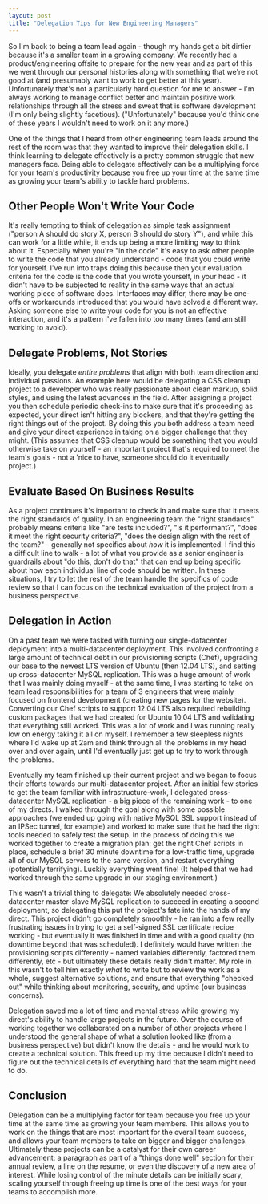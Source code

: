 ```yaml
---
layout: post
title: "Delegation Tips for New Engineering Managers"
---
```


So I'm back to being a team lead again - though my hands get a bit dirtier because it's a smaller team in a growing company.  We recently had a product/engineering offsite to prepare for the new year and as part of this we went through our personal histories along with something that we're not good at (and presumably want to work to get better at this year).  Unfortunately that's not a particularly hard question for me to answer - I'm always working to manage conflict better and maintain positive work relationships through all the stress and sweat that is software development (I'm only being slightly facetious).  ("Unfortunately" because you'd think one of these years I wouldn't need to work on it any more.)

One of the things that I heard from other engineering team leads around the rest of the room was that they wanted to improve their delegation skills.  I think learning to delegate effectively is a pretty common struggle that new managers face.  Being able to delegate effectively can be a multiplying force for your team's productivity because you free up your time at the same time as growing your team's ability to tackle hard problems.

## Other People Won't Write Your Code

It's really tempting to think of delegation as simple task assignment ("person A should do story X, person B should do story Y"), and while this can work for a little while, it ends up being a more limiting way to think about it.  Especially when you're "in the code" it's easy to ask other people to write the code that you already understand - code that you could write for yourself.  I've run into traps doing this because then your evaluation criteria for the code is the code that you wrote yourself, in your head - it didn't have to be subjected to reality in the same ways that an actual working piece of software does.  Interfaces may differ, there may be one-offs or workarounds introduced that you would have solved a different way.  Asking someone else to write your code for you is not an effective interaction, and it's a pattern I've fallen into too many times (and am still working to avoid).

## Delegate Problems, Not Stories

Ideally, you delegate _entire problems_ that align with both team direction and individual passions.  An example here would be delegating a CSS cleanup project to a developer who was really passionate about clean markup, solid styles, and using the latest advances in the field.  After assigning a project you then schedule periodic check-ins to make sure that it's proceeding as expected, your direct isn't hitting any blockers, and that they're getting the right things out of the project.  By doing this you both address a team need and give your direct experience in taking on a bigger challenge that they might.  (This assumes that CSS cleanup would be something that you would otherwise take on yourself - an important project that's required to meet the team's goals - not a 'nice to have, someone should do it eventually' project.)

## Evaluate Based On Business Results

As a project continues it's important to check in and make sure that it meets the right standards of quality.  In an engineering team the "right standards" probably means criteria like "are tests included?", "is it performant?", "does it meet the right security criteria?", "does the design align with the rest of the team?" - generally not specifics about *how* it is implemented.  I find this a difficult line to walk - a lot of what you provide as a senior engineer is guardrails about "do this, don't do that" that can end up being specific about how each individual line of code should be written.  In these situations, I try to let the rest of the team handle the specifics of code review so that I can focus on the technical evaluation of the project from a business perspective.

## Delegation in Action

On a past team we were tasked with turning our single-datacenter deployment into a multi-datacenter deployment.  This involved confronting a large amount of technical debt in our provisioning scripts (Chef), upgrading our base to the newest LTS version of Ubuntu (then 12.04 LTS), and setting up cross-datacenter MySQL replication.  This was a huge amount of work that I was mainly doing myself - at the same time, I was starting to take on team lead responsibilities for a team of 3 engineers that were mainly focused on frontend development (creating new pages for the website).  Converting our Chef scripts to support 12.04 LTS also required rebuilding custom packages that we had created for Ubuntu 10.04 LTS and validating that everything still worked.  This was a lot of work and I was running really low on energy taking it all on myself.  I remember a few sleepless nights where I'd wake up at 2am and think through all the problems in my head over and over again, until I'd eventually just get up to try to work through the problems.

Eventually my team finished up their current project and we began to focus their efforts towards our multi-datacenter project.  After an initial few stories to get the team familiar with infrastructure-work, I delegated cross-datacenter MySQL replication - a big piece of the remaining work - to one of my directs.  I walked through the goal along with some possible approaches (we ended up going with native MySQL SSL support instead of an IPSec tunnel, for example) and worked to make sure that he had the right tools needed to safely test the setup.  In the process of doing this we worked together to create a migration plan: get the right Chef scripts in place, schedule a brief 30 minute downtime for a low-traffic time, upgrade all of our MySQL servers to the same version, and restart everything (potentially terrifying).  Luckily everything went fine!  (It helped that we had worked through the same upgrade in our staging environment.)

This wasn't a trivial thing to delegate: We absolutely needed cross-datacenter master-slave MySQL replication to succeed in creating a second deployment, so delegating this put the project's fate into the hands of my direct.  This project didn't go completely smoothly - he ran into a few really frustrating issues in trying to get a self-signed SSL certificate recipe working - but eventually it was finished in time and with a good quality (no downtime beyond that was scheduled).  I definitely would have written the provisioning scripts differently - named variables differently, factored them differently, etc - but ultimately these details really didn't matter.  My role in this wasn't to tell him exactly _what_ to write but to review the work as a whole, suggest alternative solutions, and ensure that everything "checked out" while thinking about monitoring, security, and uptime (our business concerns).

Delegation saved me a lot of time and mental stress while growing my direct's ability to handle large projects in the future.  Over the course of working together we collaborated on a number of other projects where I understood the general shape of what a solution looked like (from a business perspective) but didn't know the details - and he would work to create a technical solution.  This freed up my time because I didn't need to figure out the technical details of everything hard that the team might need to do.

## Conclusion

Delegation can be a multiplying factor for team because you free up your time at the same time as growing your team members.  This allows you to work on the things that are most important for the overall team success, and allows your team members to take on bigger and bigger challenges.  Ultimately these projects can be a catalyst for their own career advancement: a paragraph as part of a "things done well" section for their annual review, a line on the resume, or even the discovery of a new area of interest.  While losing control of the minute details can be initially scary, scaling yourself through freeing up time is one of the best ways for your teams to accomplish more.
